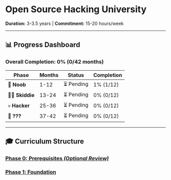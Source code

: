 # Open Source Hacking University

**Duration:** 3-3.5 years | **Commitment:** 15-20 hours/week

---

## 📊 Progress Dashboard

### Overall Completion: 0% (0/42 months)

| Phase              | Months | Status    | Completion |
| ------------------ | ------ | --------- | ---------- |
| 🥸 **Noob**        | 1-12   | ⏳ Pending | 1% (1/12)  |
| 🕵️‍♂️ **Skiddie** | 13-24  | ⏳ Pending | 0% (0/12)  |
| 💀 **Hacker**      | 25-36  | ⏳ Pending | 0% (0/12)  |
| 👻 **???**         | 37-42  | ⏳ Pending | 0% (0/12)  |

---

## 🎓 Curriculum Structure

### [Phase 0: Prerequisites *(Optional Review)*](./Phase0-Prerequisites/README.md)
### [Phase 1: Foundation](./Phase1-Foundation/README.md)

